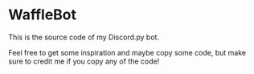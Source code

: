 # WaffleBot
This is the source code of my Discord.py bot.

Feel free to get some inspiration and maybe copy some code, but make sure to credit me if you copy any of the code!
